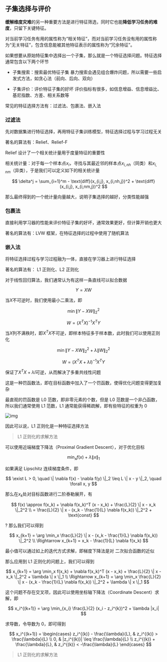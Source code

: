 ## 子集选择与评价

**缓解维度灾难**的另一种重要方法是进行特征筛选，同时它也能**降低学习任务的难度**，只留下关键特征。

对当前学习任务有用的属性称为“相关特征”，而对当前学习任务没有用的属性称为“无关特征”，包含信息能被其他特征表示的属性称为“冗余特征”。

如果想要从原始特征集中选择出一个子集，那么就是一个特征选择问题。特征选择通常包含以下两个环节

- 子集搜索：搜索最优特征子集
  暴力搜索会遇见组合爆炸问题，所以需要一些启发式方法，如贪心法（前向、后向、双向）

- 子集评价：评价特征子集的好坏
  评价指标有很多，如信息增益、信息增益比、基尼指数、方差、相关系数等

常见的特征选择方法有：过滤法、包裹法、嵌入法

### 过滤法

先对数据集进行特征选择，再用特征子集训练模型，特征选择过程与学习过程无关

著名的算法有：Relief、Relief-F

Relief 设计了一个相关统计量用于度量特征的重要性

相关统计量：对于每一个样本点$x_i$，寻找与其最近邻的样本点$x_{i,nh}$（同类）和$x_{i,nm}$（异类），于是我们可以定义如下的相关统计量

$$
\delta^j = \sum_{i=1}^m - \text{diff}(x_{i,j}, x_{i,nh,j})^2 + \text{diff}(x_{i,j}, x_{i,nm,j})^2
$$

那么最终得到的一个统计量向量越大，说明子集选择的越好，分类性能越强

### 包裹法

直接利用学习器的性能来评价特征子集的好坏，通常效果更好，但计算开销也更大

著名的算法有：LVW 框架，在特征选择的过程中使用了随机算法

### 嵌入法

将特征选择过程与学习过程融为一体，直接在学习器上进行特征选择

著名的算法有： L1 正则化、L2 正则化

对于线性回归算法，我们通常认为有这样一条直线可以拟合数据

$$
Y = XW
$$

当$X$不可逆时，我们使用最小二乘法，即

$$
\min \| Y - XW \|_2^2
$$

$$
W = (X^T X)^{-1} X^T Y
$$

当$X$列不满秩时，即$X^T X$不可逆，即样本特征多于样本数，此时我们可以使用正则化

$$
\min \| Y - XW \|_2^2 + \lambda \| W \|_2^2
$$

$$
W = (X^T X + \lambda I)^{-1} X^T Y
$$

保证了$X^T X + \lambda I$可逆，从而解决了多重共线性问题

这是一种罚函数法，即在目标函数中加入了一个罚函数，使得优化问题变得更加复杂

最直观的罚函数是 L0 范数，即非零元素的个数，但是 L0 范数是一个非凸函数，所以我们通常使用 L1 范数，L1 通常能获得稀疏解，即有些特征的权重为 0

![img](https://img2023.cnblogs.com/blog/3436855/202406/3436855-20240621202251307-573068712.png)

因此可以说，L1 正则化是一种特征选择方法

> L1 正则化的求解方法

可以使用近端梯度下降法（Proximal Gradient Descent），对于优化目标

$$
\min_x f(x) + \lambda \| x \|_1
$$

如果满足 Lipschitz 连续梯度条件，即

$$
\exist L > 0, \quad \| \nabla f(x) - \nabla f(y) \|_2 \leq L \| x - y \|_2, \quad \forall x, y
$$

那么在$x_k$处对目标函数进行二阶泰勒展开，有

$$
f(x) \approx f(x_k) + \nabla f(x_k)^T (x - x_k) + \frac{L}{2} \| x - x_k \|_2^2 \\
= \frac{L}{2} \| x - (x_k - \frac{1}{L} \nabla f(x_k)) \|_2^2 + \text{const}
$$

? 那么我们可以得到

$$
x_{k+1} = \arg \min_x \frac{L}{2} \| x - (x_k - \frac{1}{L} \nabla f(x_k)) \|_2^2 \\
\Rightarrow x_{k+1} = x_k - \frac{1}{L} \nabla f(x_k)
$$

最小值可以通过如上的迭代方式求解，即梯度下降法是对 二次拟合函数的近似

那么应用到 L1 正则化的问题上，我们可以得到

$$
x_{k+1} = \arg \min_x f(x_k) + \nabla f(x_k)^T (x - x_k) + \frac{L}{2} \| x - x_k \|_2^2 + \lambda \| x \|_1 \\
\Rightarrow x_{k+1} = \arg \min_x \frac{L}{2} \| x - (x_k - \frac{1}{L} \nabla f(x_k)) \|_2^2 + \lambda \| x \|_1
$$

这个问题不存在交叉项，因此可以使用坐标轴下降法（Coordinate Descent）求解，即

$$
x_i^{(k+1)} = \arg \min_{x_i} \frac{L}{2} (x_i - z_i^{k})^2 + \lambda |x_i|
$$

求导数，令导数为 0，即可得到

$$
x_i^{(k+1)} = \begin{cases}
z_i^{(k)} - \frac{\lambda}{L}, & z_i^{(k)} > \frac{\lambda}{L} \\
0, & |z_i^{(k)}| \leq \frac{\lambda}{L} \\
z_i^{(k)} + \frac{\lambda}{L}, & z_i^{(k)} < -\frac{\lambda}{L}
\end{cases}
$$

> L1 正则化的求解方法
